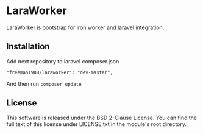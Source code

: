 # LaraWorker

LaraWorker is bootstrap for iron worker and laravel integration.

## Installation

Add next repository to laravel composer.json

`"freeman1988/laraworker": "dev-master",`

And then run `composer update`

## License

This software is released under the BSD 2-Clause License. You can find the full text of
this license under LICENSE.txt in the module's root directory.